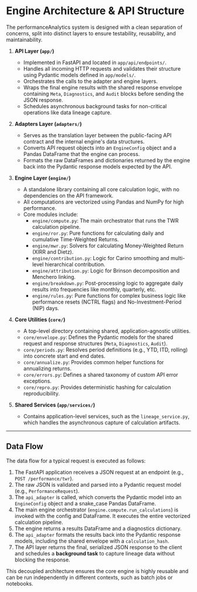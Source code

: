  
# Engine Architecture & API Structure

The performanceAnalytics system is designed with a clean separation of concerns, split into distinct layers to ensure testability, reusability, and maintainability.

1.  **API Layer (`app/`)**
    * Implemented in FastAPI and located in `app/api/endpoints/`.
    * Handles all incoming HTTP requests and validates their structure using Pydantic models defined in `app/models/`.
    * Orchestrates the calls to the adapter and engine layers.
    * Wraps the final engine results with the shared response envelope containing `Meta`, `Diagnostics`, and `Audit` blocks before sending the JSON response.
    * Schedules asynchronous background tasks for non-critical operations like data lineage capture.

2.  **Adapters Layer (`adapters/`)**
    * Serves as the translation layer between the public-facing API contract and the internal engine's data structures.
    * Converts API request objects into an `EngineConfig` object and a Pandas DataFrame that the engine can process.
    * Formats the raw DataFrames and dictionaries returned by the engine back into the Pydantic response models expected by the API.

3.  **Engine Layer (`engine/`)**
    * A standalone library containing all core calculation logic, with no dependencies on the API framework.
    * All computations are vectorized using Pandas and NumPy for high performance.
    * Core modules include:
        * `engine/compute.py`: The main orchestrator that runs the TWR calculation pipeline.
        * `engine/ror.py`: Pure functions for calculating daily and cumulative Time-Weighted Returns.
        * `engine/mwr.py`: Solvers for calculating Money-Weighted Return (XIRR and Dietz).
        * `engine/contribution.py`: Logic for Carino smoothing and multi-level hierarchical contribution.
        * `engine/attribution.py`: Logic for Brinson decomposition and Menchero linking.
        * `engine/breakdown.py`: Post-processing logic to aggregate daily results into frequencies like monthly, quarterly, etc.
        * `engine/rules.py`: Pure functions for complex business logic like performance resets (NCTRL flags) and No-Investment-Period (NIP) days.

4.  **Core Utilities (`core/`)**
    * A top-level directory containing shared, application-agnostic utilities.
    * `core/envelope.py`: Defines the Pydantic models for the shared request and response structures (`Meta`, `Diagnostics`, `Audit`).
    * `core/periods.py`: Resolves period definitions (e.g., YTD, ITD, rolling) into concrete start and end dates.
    * `core/annualize.py`: Provides common helper functions for annualizing returns.
    * `core/errors.py`: Defines a shared taxonomy of custom API error exceptions.
    * `core/repro.py`: Provides deterministic hashing for calculation reproducibility.

5.  **Shared Services (`app/services/`)**
    * Contains application-level services, such as the `lineage_service.py`, which handles the asynchronous capture of calculation artifacts.

---
## Data Flow

The data flow for a typical request is executed as follows:

1.  The FastAPI application receives a JSON request at an endpoint (e.g., `POST /performance/twr`).
2.  The raw JSON is validated and parsed into a Pydantic request model (e.g., `PerformanceRequest`).
3.  The `api_adapter` is called, which converts the Pydantic model into an `EngineConfig` object and a snake_case Pandas DataFrame.
4.  The main engine orchestrator (`engine.compute.run_calculations`) is invoked with the config and DataFrame. It executes the entire vectorized calculation pipeline.
5.  The engine returns a results DataFrame and a diagnostics dictionary.
6.  The `api_adapter` formats the results back into the Pydantic response models, including the shared envelope with a `calculation_hash`.
7.  The API layer returns the final, serialized JSON response to the client and schedules a **background task** to capture lineage data without blocking the response.

This decoupled architecture ensures the core engine is highly reusable and can be run independently in different contexts, such as batch jobs or notebooks.